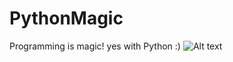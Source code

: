 # PythonMagic
Programming is magic! yes with Python :)
![Alt text](https://www.python.org/static/community_logos/python-logo-master-v3-TM.png "Title")
